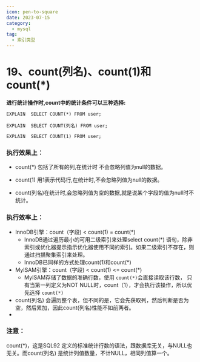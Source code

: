 ```yaml
---
icon: pen-to-square
date: 2023-07-15
category:
  - mysql 
tag:
  - 索引类型
---
```


# 19、count(列名)、count(1)和 count(*)



**进行统计操作时,count中的统计条件可以三种选择:**

```
EXPLAIN  SELECT COUNT(*) FROM user;

EXPLAIN  SELECT COUNT(列名) FROM user;

EXPLAIN  SELECT COUNT(1) FROM user;
```



### 执行效果上：

* count(*) 包括了所有的列,在统计时 不会忽略列值为null的数据。

* count(1) 用1表示代码行,在统计时,不会忽略列值为null的数据。

* count(列名)在统计时,会忽略列值为空的数据,就是说某个字段的值为null时不统计。

  

### 执行效率上：

* InnoDB引擎：count（字段) < count(1) = count(*)
  * InnoDB通过遍历最小的可用二级索引来处理select count(*) 语句，除非索引或优化器提示指示优化器使用不同的索引。如果二级索引不存在，则通过扫描聚集索引来处理。
  * InnoDB已同样的方式处理count(1)和count(*)
* MyISAM引擎：count（字段) < count(1) <= count(*)
  * MyISAM存储了数据的准确行数，使用 `count(*)`会直接读取该行数， 只有当第一列定义为NOT NULL时，count（1），才会执行该操作，所以优先选择 `count(*)`
* count(列名) 会遍历整个表，但不同的是，它会先获取列，然后判断是否为空，然后累加，因此count(列名)性能不如前两者。
* 

### 注意：

count(*)，这是SQL92 定义的标准统计行数的语法，跟数据库无关，与NULL也无关。而count(列名) 是统计列值数量，不计NULL，相同列值算一个。

